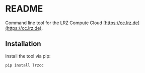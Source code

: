 # README

Command line tool for the LRZ Compute Cloud
[https://cc.lrz.de](https://cc.lrz.de).

## Installation
Install the tool via pip:
```bash
pip install lrzcc
```
